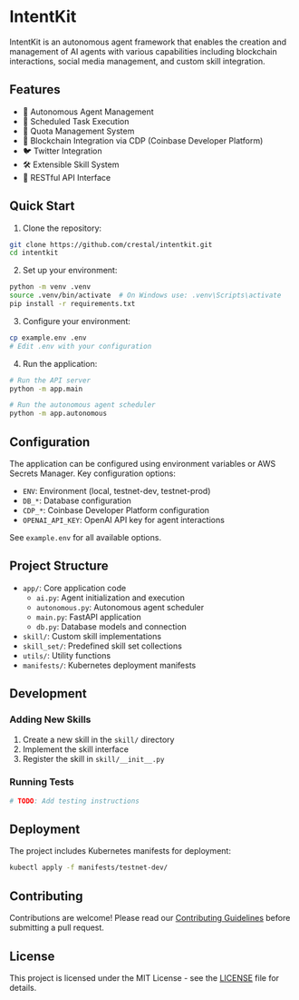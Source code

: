 # IntentKit

IntentKit is an autonomous agent framework that enables the creation and management of AI agents with various capabilities including blockchain interactions, social media management, and custom skill integration.

## Features

- 🤖 Autonomous Agent Management
- 🔄 Scheduled Task Execution
- 💼 Quota Management System
- 🔗 Blockchain Integration via CDP (Coinbase Developer Platform)
- 🐦 Twitter Integration
- 🛠️ Extensible Skill System
- 🔌 RESTful API Interface

## Quick Start

1. Clone the repository:
```bash
git clone https://github.com/crestal/intentkit.git
cd intentkit
```

2. Set up your environment:
```bash
python -m venv .venv
source .venv/bin/activate  # On Windows use: .venv\Scripts\activate
pip install -r requirements.txt
```

3. Configure your environment:
```bash
cp example.env .env
# Edit .env with your configuration
```

4. Run the application:
```bash
# Run the API server
python -m app.main

# Run the autonomous agent scheduler
python -m app.autonomous
```

## Configuration

The application can be configured using environment variables or AWS Secrets Manager. Key configuration options:

- `ENV`: Environment (local, testnet-dev, testnet-prod)
- `DB_*`: Database configuration
- `CDP_*`: Coinbase Developer Platform configuration
- `OPENAI_API_KEY`: OpenAI API key for agent interactions

See `example.env` for all available options.

## Project Structure

- `app/`: Core application code
  - `ai.py`: Agent initialization and execution
  - `autonomous.py`: Autonomous agent scheduler
  - `main.py`: FastAPI application
  - `db.py`: Database models and connection
- `skill/`: Custom skill implementations
- `skill_set/`: Predefined skill set collections
- `utils/`: Utility functions
- `manifests/`: Kubernetes deployment manifests

## Development

### Adding New Skills

1. Create a new skill in the `skill/` directory
2. Implement the skill interface
3. Register the skill in `skill/__init__.py`

### Running Tests

```bash
# TODO: Add testing instructions
```

## Deployment

The project includes Kubernetes manifests for deployment:

```bash
kubectl apply -f manifests/testnet-dev/
```

## Contributing

Contributions are welcome! Please read our [Contributing Guidelines](CONTRIBUTING.md) before submitting a pull request.

## License

This project is licensed under the MIT License - see the [LICENSE](LICENSE) file for details.